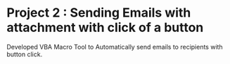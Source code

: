 #  Project 2 : Sending Emails with attachment with click of a button

Developed VBA Macro Tool to Automatically send emails to recipients with button click.
